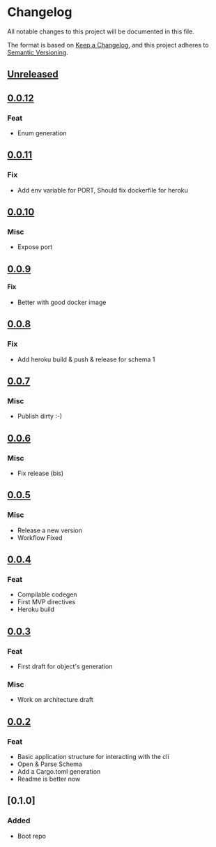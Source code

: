 # Changelog

All notable changes to this project will be documented in this file.

The format is based on [Keep a Changelog](https://keepachangelog.com/en/1.0.0/),
and this project adheres to [Semantic Versioning](https://semver.org/spec/v2.0.0.html).

## [Unreleased]

## [0.0.12]

### Feat

-   Enum generation

## [0.0.11]

### Fix

-   Add env variable for PORT, Should fix dockerfile for heroku

## [0.0.10]

### Misc

-   Expose port

## [0.0.9]

#### Fix

-   Better with good docker image

## [0.0.8]

### Fix

-   Add heroku build & push & release for schema 1

## [0.0.7]

### Misc

-   Publish dirty :-)

## [0.0.6]

### Misc

-   Fix release (bis)

## [0.0.5]

### Misc

-   Release a new version
-   Workflow Fixed

## [0.0.4]

### Feat

-   Compilable codegen
-   First MVP directives
-   Heroku build

## [0.0.3]

### Feat

-   First draft for object's generation

### Misc

-   Work on architecture draft

## [0.0.2]

### Feat

-   Basic application structure for interacting with the cli
-   Open & Parse Schema
-   Add a Cargo.toml generation
-   Readme is better now

## [0.1.0]

### Added

-   Boot repo

[Unreleased]: https://github.com/Miaxos/asbru/compare/v0.0.12...HEAD

[0.0.12]: https://github.com/Miaxos/asbru/compare/v0.0.11...v0.0.12

[0.0.11]: https://github.com/Miaxos/asbru/compare/v0.0.10...v0.0.11

[0.0.10]: https://github.com/Miaxos/asbru/compare/v0.0.9...v0.0.10

[0.0.9]: https://github.com/Miaxos/asbru/compare/v0.0.8...v0.0.9

[0.0.8]: https://github.com/Miaxos/asbru/compare/v0.0.7...v0.0.8

[0.0.7]: https://github.com/Miaxos/asbru/compare/v0.0.6...v0.0.7

[0.0.6]: https://github.com/Miaxos/asbru/compare/v0.0.5...v0.0.6

[0.0.5]: https://github.com/Miaxos/asbru/compare/v0.0.4...v0.0.5

[0.0.4]: https://github.com/Miaxos/asbru/compare/v0.0.3...v0.0.4

[0.0.3]: https://github.com/Miaxos/asbru/compare/v0.0.2...v0.0.3

[0.0.2]: https://github.com/Miaxos/asbru/compare/v0.0.1...v0.0.2
